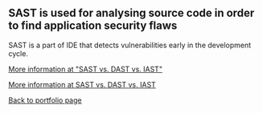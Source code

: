 ## SAST is used for analysing source code in order to find application security flaws

SAST is a part of IDE that detects vulnerabilities early in the development cycle.

<a href="https://github.com/andrzej-kotynski/Cybersecurity/blob/main/SAST%20vs.%20DAST%20vs.%20IAST.md">More information at "SAST vs. DAST vs. IAST"</a>

[More information at SAST vs. DAST vs. IAST](https://github.com/andrzej-kotynski/Cybersecurity/blob/main/SAST%20vs.%20DAST%20vs.%20IAST.md)


<a href="https://github.com/andrzej-kotynski/andrzej-kotynski/blob/main/README.md">Back to portfolio page</a>